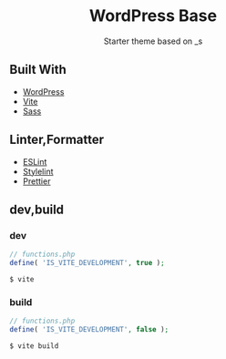 <div align="center">
	<h1 align="center">WordPress Base</h1>
	<p align="center">
		Starter theme based on _s
	</p>
</div>

## Built With

-   [WordPress](https://wordpress.org/)
-   [Vite](https://vitejs.dev/)
-   [Sass](https://sass-lang.com/)

## Linter,Formatter

-   [ESLint](https://eslint.org/)
-   [Stylelint](https://stylelint.io/)
-   [Prettier](https://prettier.io/)

## dev,build

### dev

```php
// functions.php
define( 'IS_VITE_DEVELOPMENT', true );
```

```shell
$ vite
```

### build

```php
// functions.php
define( 'IS_VITE_DEVELOPMENT', false );
```

```shell
$ vite build
```
